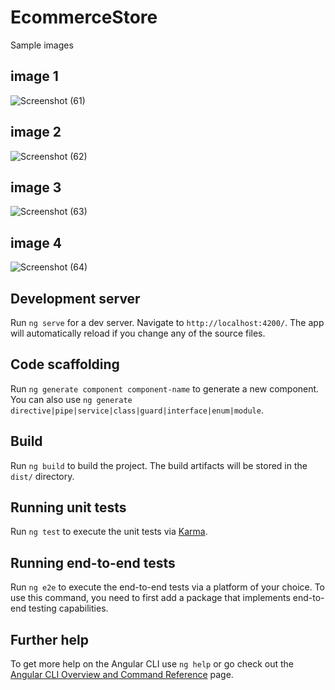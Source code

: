 # EcommerceStore
Sample images
## image 1
![Screenshot (61)](https://github.com/FarooqBaig/E-Commerce-Store/assets/74425452/760906bc-2b8c-4c2a-8e2a-62a50c138c59)

## image 2
![Screenshot (62)](https://github.com/FarooqBaig/E-Commerce-Store/assets/74425452/32af7d72-8b5d-4a3d-864f-5fabce60201b)

## image 3
![Screenshot (63)](https://github.com/FarooqBaig/E-Commerce-Store/assets/74425452/53f538a1-b538-4c39-abd9-5d1661207bec)

## image 4
![Screenshot (64)](https://github.com/FarooqBaig/E-Commerce-Store/assets/74425452/0eb7995c-009c-4354-8db8-1c4317888b95)



## Development server

Run `ng serve` for a dev server. Navigate to `http://localhost:4200/`. The app will automatically reload if you change any of the source files.

## Code scaffolding

Run `ng generate component component-name` to generate a new component. You can also use `ng generate directive|pipe|service|class|guard|interface|enum|module`.

## Build

Run `ng build` to build the project. The build artifacts will be stored in the `dist/` directory.

## Running unit tests

Run `ng test` to execute the unit tests via [Karma](https://karma-runner.github.io).

## Running end-to-end tests

Run `ng e2e` to execute the end-to-end tests via a platform of your choice. To use this command, you need to first add a package that implements end-to-end testing capabilities.

## Further help

To get more help on the Angular CLI use `ng help` or go check out the [Angular CLI Overview and Command Reference](https://angular.io/cli) page.
